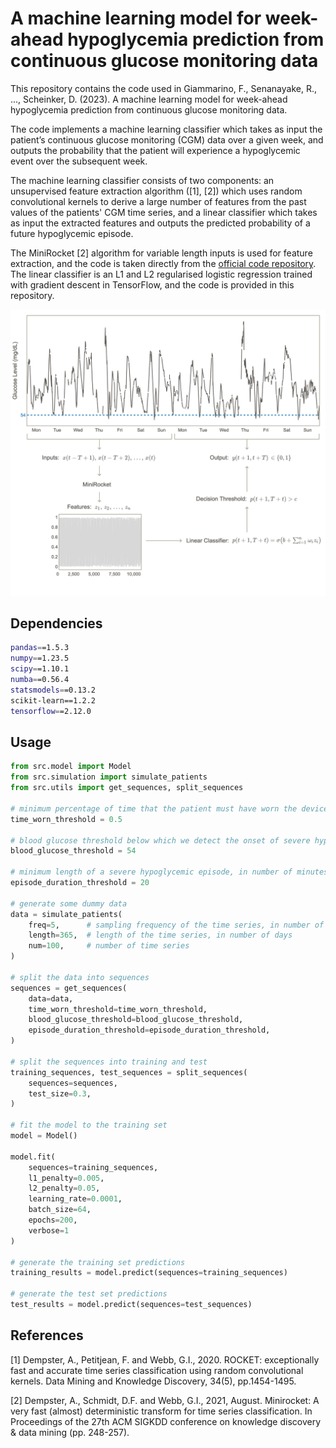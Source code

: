 # A machine learning model for week-ahead hypoglycemia prediction from continuous glucose monitoring data
[//]: # (![license]&#40;https://img.shields.io/github/license/flaviagiammarino/stanford-hypoglycemia-forecasting&#41;)
[//]: # (![languages]&#40;https://img.shields.io/github/languages/top/flaviagiammarino/stanford-hypoglycemia-forecasting&#41;)

This repository contains the code used in Giammarino, F., Senanayake, R., ..., Scheinker, D. (2023). A machine learning model for week-ahead 
hypoglycemia prediction from continuous glucose monitoring data.

The code implements a machine learning classifier which takes as input the patient’s continuous glucose monitoring (CGM) data over a given week, 
and outputs the probability that the patient will experience a hypoglycemic event over the subsequent week. 

The machine learning classifier consists of two components: an unsupervised feature extraction algorithm ([1], [2]) which uses random convolutional kernels to derive a large number of features from the past values of the patients' CGM time series, and a linear classifier which takes as input the extracted features and outputs the predicted probability of a future hypoglycemic episode. 

The MiniRocket [2] algorithm for variable length inputs is used for feature extraction, and the code is taken directly from 
the [official code repository](https://github.com/angus924/minirocket). The linear classifier is an L1 and L2 regularised logistic regression trained with gradient descent in TensorFlow, and the code is provided in this repository.

![diagram](diagram.png)

## Dependencies
```bash
pandas==1.5.3
numpy==1.23.5
scipy==1.10.1
numba==0.56.4
statsmodels==0.13.2
scikit-learn==1.2.2
tensorflow==2.12.0
```
## Usage
```python
from src.model import Model
from src.simulation import simulate_patients
from src.utils import get_sequences, split_sequences

# minimum percentage of time that the patient must have worn the device over a given week
time_worn_threshold = 0.5

# blood glucose threshold below which we detect the onset of severe hypoglycemia
blood_glucose_threshold = 54

# minimum length of a severe hypoglycemic episode, in number of minutes
episode_duration_threshold = 20

# generate some dummy data
data = simulate_patients(
    freq=5,      # sampling frequency of the time series, in number of minutes
    length=365,  # length of the time series, in number of days
    num=100,     # number of time series
)

# split the data into sequences
sequences = get_sequences(
    data=data,
    time_worn_threshold=time_worn_threshold,
    blood_glucose_threshold=blood_glucose_threshold,
    episode_duration_threshold=episode_duration_threshold,
)

# split the sequences into training and test
training_sequences, test_sequences = split_sequences(
    sequences=sequences,
    test_size=0.3,
)

# fit the model to the training set
model = Model()

model.fit(
    sequences=training_sequences,
    l1_penalty=0.005,
    l2_penalty=0.05,
    learning_rate=0.0001,
    batch_size=64,
    epochs=200,
    verbose=1
)

# generate the training set predictions
training_results = model.predict(sequences=training_sequences)

# generate the test set predictions
test_results = model.predict(sequences=test_sequences)
```
## References

[1] Dempster, A., Petitjean, F. and Webb, G.I., 2020. ROCKET: exceptionally fast and accurate time series classification using random convolutional kernels. Data Mining and Knowledge Discovery, 34(5), pp.1454-1495.    

[2] Dempster, A., Schmidt, D.F. and Webb, G.I., 2021, August. Minirocket: A very fast (almost) deterministic transform for time series classification. In Proceedings of the 27th ACM SIGKDD conference on knowledge discovery & data mining (pp. 248-257).
